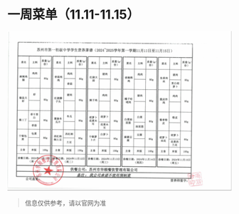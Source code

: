 
# 一周菜单（11.11-11.15）

![img](https://raw.githubusercontent.com/apkqiu/apkqiu.github.io/main/public/food_img/一周菜单（11.11-11.15）_2024-11-07.png)

> 信息仅供参考，请以官网为准
